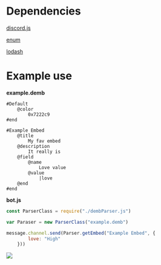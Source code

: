 # Dependencies
[discord.js](https://www.npmjs.com/package/discord.js)

[enum](https://www.npmjs.com/package/enum)

[lodash](https://www.npmjs.com/package/lodash)

# Example use

__example.demb__
```
#Default
	@color
		0x7222c9
#end

#Example Embed
	@title
		My fav embed
	@description
		It really is
	@field
		@name
			Love value
		@value
			|love
	@end
#end
```

__bot.js__
```js
const ParserClass = require("./dembParser.js")

var Paraser = new ParserClass("example.demb")

message.channel.send(Parser.getEmbed("Example Embed", {
		love: "High"
	}))
```

![](https://cdn.discordapp.com/attachments/602891050494984195/715887409170087957/unknown.png)
